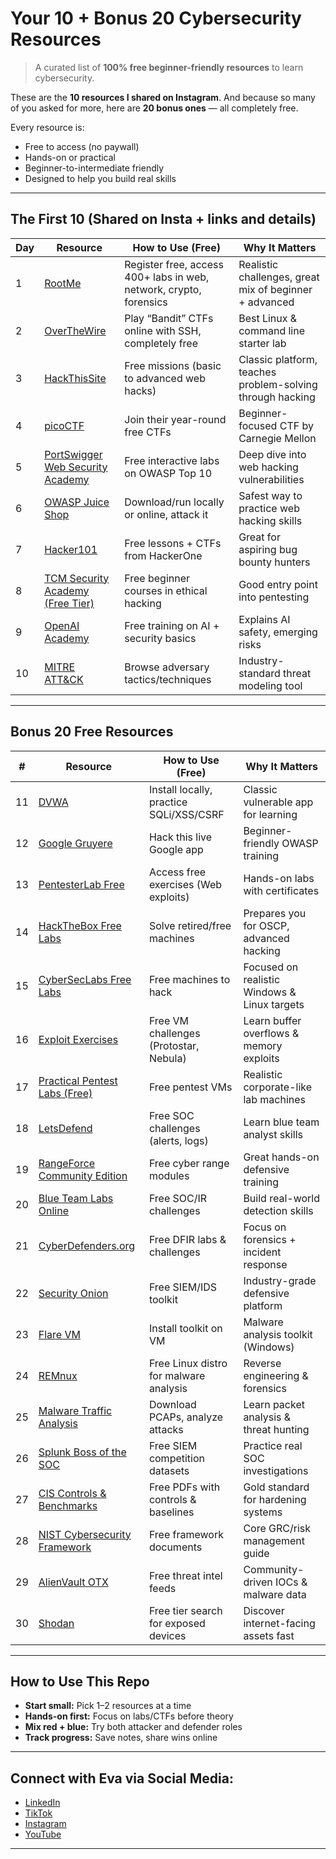 # Your 10 + Bonus 20 Cybersecurity Resources  

> A curated list of **100% free beginner-friendly resources** to learn cybersecurity.  

These are the **10 resources I shared on Instagram**. And because so many of you asked for more, here are **20 bonus ones** — all completely free.  

Every resource is:  
- Free to access (no paywall)  
- Hands-on or practical  
- Beginner-to-intermediate friendly  
- Designed to help you build real skills  

---

## The First 10 (Shared on Insta + links and details)

| Day | Resource | How to Use (Free) | Why It Matters |
|-----|----------|-------------------|----------------|
| 1 | [RootMe](https://www.root-me.org) | Register free, access 400+ labs in web, network, crypto, forensics | Realistic challenges, great mix of beginner + advanced |
| 2 | [OverTheWire](https://overthewire.org/wargames/bandit/) | Play “Bandit” CTFs online with SSH, completely free | Best Linux & command line starter lab |
| 3 | [HackThisSite](https://www.hackthissite.org/) | Free missions (basic to advanced web hacks) | Classic platform, teaches problem-solving through hacking |
| 4 | [picoCTF](https://picoctf.org) | Join their year-round free CTFs | Beginner-focused CTF by Carnegie Mellon |
| 5 | [PortSwigger Web Security Academy](https://portswigger.net/web-security) | Free interactive labs on OWASP Top 10 | Deep dive into web hacking vulnerabilities |
| 6 | [OWASP Juice Shop](https://owasp.org/www-project-juice-shop/) | Download/run locally or online, attack it | Safest way to practice web hacking skills |
| 7 | [Hacker101](https://www.hacker101.com/) | Free lessons + CTFs from HackerOne | Great for aspiring bug bounty hunters |
| 8 | [TCM Security Academy (Free Tier)](https://academy.tcm-sec.com/) | Free beginner courses in ethical hacking | Good entry point into pentesting |
| 9 | [OpenAI Academy](https://academy.openai.com/) | Free training on AI + security basics | Explains AI safety, emerging risks |
| 10 | [MITRE ATT&CK](https://attack.mitre.org) | Browse adversary tactics/techniques | Industry-standard threat modeling tool |

---

## Bonus 20 Free Resources  

| # | Resource | How to Use (Free) | Why It Matters |
|---|----------|-------------------|----------------|
| 11 | [DVWA](http://www.dvwa.co.uk/) | Install locally, practice SQLi/XSS/CSRF | Classic vulnerable app for learning |
| 12 | [Google Gruyere](https://google-gruyere.appspot.com/) | Hack this live Google app | Beginner-friendly OWASP training |
| 13 | [PentesterLab Free](https://pentesterlab.com/exercises) | Access free exercises (Web exploits) | Hands-on labs with certificates |
| 14 | [HackTheBox Free Labs](https://www.hackthebox.com/) | Solve retired/free machines | Prepares you for OSCP, advanced hacking |
| 15 | [CyberSecLabs Free Labs](https://cyberseclabs.co.uk/free-labs/) | Free machines to hack | Focused on realistic Windows & Linux targets |
| 16 | [Exploit Exercises](https://exploit-exercises.lains.space/) | Free VM challenges (Protostar, Nebula) | Learn buffer overflows & memory exploits |
| 17 | [Practical Pentest Labs (Free)](https://practicalpentestlabs.com/free/) | Free pentest VMs | Realistic corporate-like lab machines |
| 18 | [LetsDefend](https://letsdefend.io) | Free SOC challenges (alerts, logs) | Learn blue team analyst skills |
| 19 | [RangeForce Community Edition](https://go.rangeforce.com/community-edition) | Free cyber range modules | Great hands-on defensive training |
| 20 | [Blue Team Labs Online](https://blueteamlabs.online/) | Free SOC/IR challenges | Build real-world detection skills |
| 21 | [CyberDefenders.org](https://cyberdefenders.org) | Free DFIR labs & challenges | Focus on forensics + incident response |
| 22 | [Security Onion](https://securityonion.net/) | Free SIEM/IDS toolkit | Industry-grade defensive platform |
| 23 | [Flare VM](https://github.com/mandiant/flare-vm) | Install toolkit on VM | Malware analysis toolkit (Windows) |
| 24 | [REMnux](https://remnux.org/) | Free Linux distro for malware analysis | Reverse engineering & forensics |
| 25 | [Malware Traffic Analysis](https://www.malware-traffic-analysis.net/) | Download PCAPs, analyze attacks | Learn packet analysis & threat hunting |
| 26 | [Splunk Boss of the SOC](https://www.splunk.com/en_us/blog/security/boss-of-the-soc.html) | Free SIEM competition datasets | Practice real SOC investigations |
| 27 | [CIS Controls & Benchmarks](https://www.cisecurity.org/cis-benchmarks) | Free PDFs with controls & baselines | Gold standard for hardening systems |
| 28 | [NIST Cybersecurity Framework](https://www.nist.gov/cyberframework) | Free framework documents | Core GRC/risk management guide |
| 29 | [AlienVault OTX](https://otx.alienvault.com) | Free threat intel feeds | Community-driven IOCs & malware data |
| 30 | [Shodan](https://www.shodan.io) | Free tier search for exposed devices | Discover internet-facing assets fast |

---

## How to Use This Repo  

- **Start small:** Pick 1–2 resources at a time  
- **Hands-on first:** Focus on labs/CTFs before theory  
- **Mix red + blue:** Try both attacker and defender roles  
- **Track progress:** Save notes, share wins online  

---

## Connect with Eva via Social Media:  
- [LinkedIn](https://www.linkedin.com/in/evabenn/)  
- [TikTok](https://www.tiktok.com/@cybersecurity_madesimple)  
- [Instagram](https://www.instagram.com/cybersecurity_madesimple/)  
- [YouTube](https://www.youtube.com/@cybersecurity_madesimple)  

---

